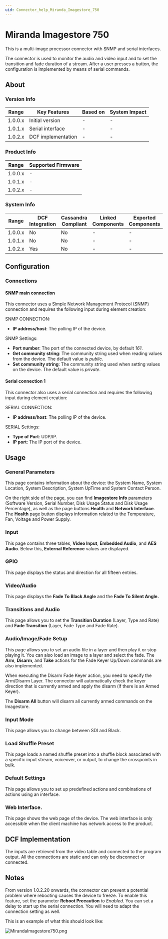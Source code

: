 ```yaml
---
uid: Connector_help_Miranda_Imagestore_750
---
```


# Miranda Imagestore 750

This is a multi-image processor connector with SNMP and serial interfaces.

The connector is used to monitor the audio and video input and to set the transition and fade duration of a stream. After a user presses a button, the configuration is implemented by means of serial commands.

## About

### Version Info

| **Range** | **Key Features**   | **Based on** | **System Impact** |
|-----------|--------------------|--------------|-------------------|
| 1.0.0.x   | Initial version    | -            | -                 |
| 1.0.1.x   | Serial interface   | -            | -                 |
| 1.0.2.x   | DCF implementation | -            | -                 |

### Product Info

| Range     | Supported Firmware     |
|-----------|------------------------|
| 1.0.0.x   | -                      |
| 1.0.1.x   | -                      |
| 1.0.2.x   | -                      |

### System Info

| Range     | DCF Integration     | Cassandra Compliant     | Linked Components     | Exported Components     |
|-----------|---------------------|-------------------------|-----------------------|-------------------------|
| 1.0.0.x   | No                  | No                      | -                     | -                       |
| 1.0.1.x   | No                  | No                      | -                     | -                       |
| 1.0.2.x   | Yes                 | No                      | -                     | -                       |

## Configuration

### Connections

#### SNMP main connection

This connector uses a Simple Network Management Protocol (SNMP) connection and requires the following input during element creation:

SNMP CONNECTION:

- **IP address/host**: The polling IP of the device.

SNMP Settings:

- **Port number**: The port of the connected device, by default *161*.
- **Get community string**: The community string used when reading values from the device. The default value is *public*.
- **Set community string**: The community string used when setting values on the device. The default value is *private*.

#### Serial connection 1

This connector also uses a serial connection and requires the following input during element creation:

SERIAL CONNECTION:

- **IP address/host**: The polling IP of the device.

SERIAL Settings:

- **Type of Port**: UDP/IP.
- **IP port**: The IP port of the device.

## Usage

### General Parameters

This page contains information about the device: the System Name, System Location, System Description, System UpTime and System Contact Person.

On the right side of the page, you can find **Imagestore Info** parameters (Software Version, Serial Number, Disk Usage Status and Disk Usage Percentage), as well as the page buttons **Health** and **Network Interface**. The **Health** page button displays information related to the Temperature, Fan, Voltage and Power Supply.

### Input

This page contains three tables, **Video Input**, **Embedded Audio**, and **AES Audio**. Below this, **External Reference** values are displayed.

### GPIO

This page displays the status and direction for all fifteen entries.

### Video/Audio

This page displays the **Fade To Black Angle** and the **Fade To Silent Angle.**

### Transitions and Audio

This page allows you to set the **Transition Duration** (Layer, Type and Rate) and **Fade Transition** (Layer, Fade Type and Fade Rate).

### Audio/Image/Fade Setup

This page allows you to set an audio file in a layer and then play it or stop playing it. You can also load an image to a layer and select the fade. The **Arm**, **Disarm**, and **Take** actions for the Fade Keyer Up/Down commands are also implemented.

When executing the Disarm Fade Keyer action, you need to specify the Arm/Disarm Layer. The connector will automatically check the keyer direction that is currently armed and apply the disarm (if there is an Armed Keyer).

The **Disarm All** button will disarm all currently armed commands on the Imagestore.

### Input Mode

This page allows you to change between SDI and Black.

### Load Shuffle Preset

This page loads a named shuffle preset into a shuffle block associated with a specific input stream, voiceover, or output, to change the crosspoints in bulk.

### Default Settings

This page allows you to set up predefined actions and combinations of actions using an interface.

### Web Interface.

This page shows the web page of the device. The web interface is only accessible when the client machine has network access to the product.

## DCF Implementation

The inputs are retrieved from the video table and connected to the program output. All the connections are static and can only be disconnect or connected.

## Notes

From version 1.0.2.20 onwards, the connector can prevent a potential problem where rebooting causes the device to freeze. To enable this feature, set the parameter **Reboot Precaution** to *Enabled*. You can set a delay to start up the serial connection. You will need to adapt the connection setting as well.

This is an example of what this should look like:

![MirandaImagestore750.png](~/connector/images/Miranda_Imagestore_750_MirandaImagestore750.png)
